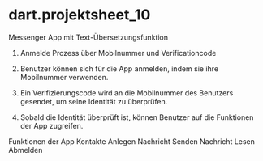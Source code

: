 # dart.projektsheet_10

Messenger App mit Text-Übersetzungsfunktion

1. Anmelde Prozess über Mobilnummer und Verificationcode

2. Benutzer können sich für die App anmelden, indem sie ihre Mobilnummer verwenden.
3. Ein Verifizierungscode wird an die Mobilnummer des Benutzers gesendet, um seine Identität zu überprüfen.
4. Sobald die Identität überprüft ist, können Benutzer auf die Funktionen der App zugreifen.

Funktionen der App
Kontakte Anlegen
Nachricht Senden
Nachricht Lesen
Abmelden
